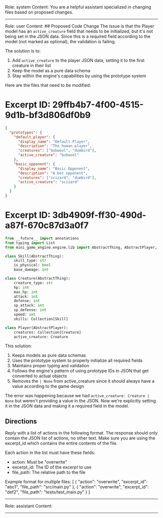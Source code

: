 Role: system
Content: You are a helpful assistant specialized in changing files based on proposed changes.
__________________
Role: user
Content: ## Proposed Code Change
The issue is that the Player model has an `active_creature` field that needs to be initialized, but it's not being set in the JSON data. Since this is a required field according to the model (not marked as optional), the validation is failing.

The solution is to:
1. Add `active_creature` to the player JSON data, setting it to the first creature in their list
2. Keep the model as a pure data schema
3. Stay within the engine's capabilities by using the prototype system

Here are the files that need to be modified:

# Excerpt ID: 29ffb4b7-4f00-4515-9d1b-bf3d806df0b9
```json main_game/content/player.json
{
  "prototypes": {
    "default_player": {
      "display_name": "Default Player",
      "description": "The human player",
      "creatures": ["bubwool", "dumbird"],
      "active_creature": "bubwool"
    },
    "basic_opponent": {
      "display_name": "Basic Opponent",
      "description": "A bot opponent",
      "creatures": ["scizard", "dumbird"],
      "active_creature": "scizard"
    }
  }
}
```

# Excerpt ID: 3db4909f-ff30-490d-a87f-670c87d3a0f7
```python main_game/models.py
from __future__ import annotations
from typing import List
from mini_game_engine.engine.lib import AbstractThing, AbstractPlayer, Collection

class Skill(AbstractThing):
    skill_type: str
    is_physical: bool 
    base_damage: int

class Creature(AbstractThing):
    creature_type: str
    hp: int
    max_hp: int
    attack: int
    defense: int
    sp_attack: int
    sp_defense: int
    speed: int
    skills: Collection[Skill]

class Player(AbstractPlayer):
    creatures: Collection[Creature]
    active_creature: Creature
```

This solution:
1. Keeps models as pure data schemas
2. Uses the prototype system to properly initialize all required fields
3. Maintains proper typing and validation
4. Follows the engine's pattern of using prototype IDs in JSON that get converted to actual objects
5. Removes the `| None` from active_creature since it should always have a value according to the game design

The error was happening because we had `active_creature: Creature | None` but weren't providing a value in the JSON. Now we're explicitly setting it in the JSON data and making it a required field in the model.

## Directions
Reply with a list of actions in the following format. The response should only contain the JSON list of actions, no other text.
Make sure you are using the excerpt_id which contains the entire contents of the file.

Each action in the list must have these fields:
- action: Must be "overwrite"
- excerpt_id: The ID of the excerpt to use
- file_path: The relative path to the file

Example format for multiple files:
[
    {
        "action": "overwrite",
        "excerpt_id": "abc1",
        "file_path": "src/main.py"
    },
    {
        "action": "overwrite",
        "excerpt_id": "def2",
        "file_path": "tests/test_main.py"
    }
]
__________________
Role: assistant
Content: 
__________________

